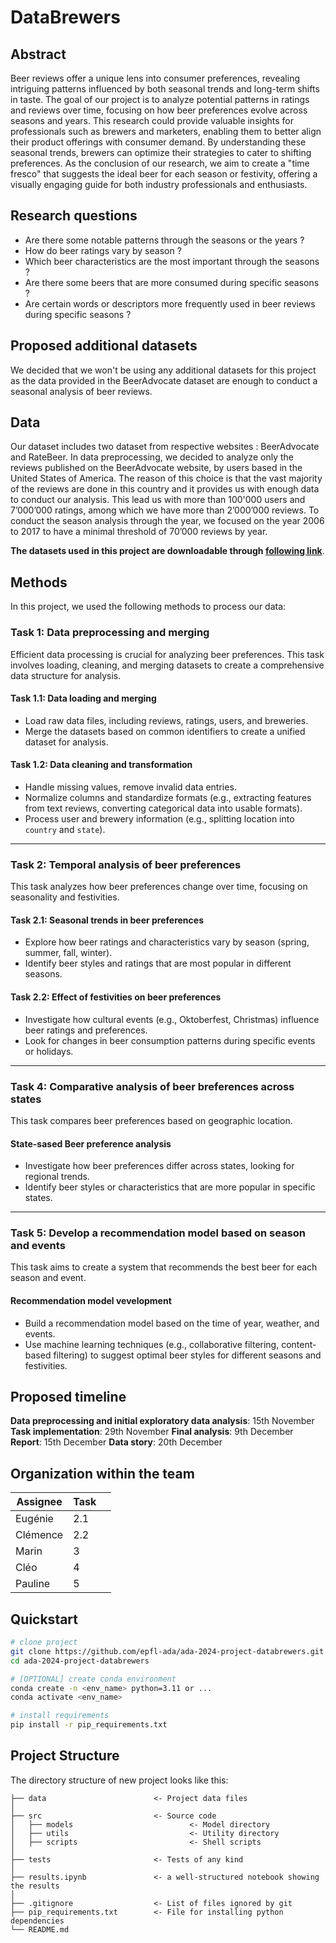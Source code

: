 # DataBrewers

## Abstract
Beer reviews offer a unique lens into consumer preferences, revealing intriguing patterns influenced by both seasonal trends and long-term shifts in taste. The goal of our project is to analyze potential patterns in ratings and reviews over time, focusing on how beer preferences evolve across seasons and years. This research could provide valuable insights for professionals such as brewers and marketers, enabling them to better align their product offerings with consumer demand. By understanding these seasonal trends, brewers can optimize their strategies to cater to shifting preferences.
As the conclusion of our research, we aim to create a "time fresco" that suggests the ideal beer for each season or festivity, offering a visually engaging guide for both industry professionals and enthusiasts.

## Research questions
- Are there some notable patterns through the seasons or the years ?
- How do beer ratings vary by season ?
- Which beer characteristics are the most important through the seasons ?
- Are there some beers that are more consumed during specific seasons ?
- Are certain words or descriptors more frequently used in beer reviews during specific seasons ?

## Proposed additional datasets
We decided that we won't be using any additional datasets for this project as the data provided in the BeerAdvocate dataset are enough to conduct a seasonal analysis of beer reviews.

## Data 
Our dataset includes two dataset from respective websites : BeerAdvocate and RateBeer. In data preprocessing, we decided to analyze only the reviews published on the BeerAdvocate website, by users based in the United States of America. The reason of this choice is that the vast majority of the reviews are done in this country and it provides us with enough data to conduct our analysis. This lead us with more than 100'000 users and 7’000’000 ratings, among which we have more than 2’000’000 reviews. To conduct the season analysis through the year, we focused on the year 2006 to 2017 to have a minimal threshold of 70’000 reviews by year. 

**The datasets used in this project are downloadable through [following link](https://drive.google.com/drive/folders/1Wz6D2FM25ydFw_-41I9uTwG9uNsN4TCF?usp=share_link)**.

## Methods
In this project, we used the following methods to process our data:

### Task 1: Data preprocessing and merging
Efficient data processing is crucial for analyzing beer preferences. This task involves loading, cleaning, and merging datasets to create a comprehensive data structure for analysis.

#### Task 1.1: Data loading and merging
- Load raw data files, including reviews, ratings, users, and breweries.
- Merge the datasets based on common identifiers to create a unified dataset for analysis.

#### Task 1.2: Data cleaning and transformation
- Handle missing values, remove invalid data entries.
- Normalize columns and standardize formats (e.g., extracting features from text reviews, converting categorical data into usable formats).
- Process user and brewery information (e.g., splitting location into `country` and `state`).

---

### Task 2: Temporal analysis of beer preferences
This task analyzes how beer preferences change over time, focusing on seasonality and festivities.

#### Task 2.1: Seasonal trends in beer preferences
- Explore how beer ratings and characteristics vary by season (spring, summer, fall, winter).
- Identify beer styles and ratings that are most popular in different seasons.

#### Task 2.2: Effect of festivities on beer preferences
- Investigate how cultural events (e.g., Oktoberfest, Christmas) influence beer ratings and preferences.
- Look for changes in beer consumption patterns during specific events or holidays.

---

### Task 4: Comparative analysis of beer breferences across states
This task compares beer preferences based on geographic location.

#### State-sased Beer preference analysis
- Investigate how beer preferences differ across states, looking for regional trends.
- Identify beer styles or characteristics that are more popular in specific states.

---

### Task 5: Develop a recommendation model based on season and events
This task aims to create a system that recommends the best beer for each season and event.

#### Recommendation model vevelopment
- Build a recommendation model based on the time of year, weather, and events.
- Use machine learning techniques (e.g., collaborative filtering, content-based filtering) to suggest optimal beer styles for different seasons and festivities.


## Proposed timeline

**Data preprocessing and initial exploratory data analysis**: 15th November
**Task implementation**: 29th November
**Final analysis**: 9th December
**Report**: 15th December
**Data story**: 20th December


## Organization within the team 

| Assignee   | Task |    |
| ---------- |------|----|
| Eugénie    | 2.1  | 
| Clémence   | 2.2  |
| Marin      | 3    | 
| Cléo       | 4    |
| Pauline    | 5    | 

## Quickstart

```bash
# clone project
git clone https://github.com/epfl-ada/ada-2024-project-databrewers.git
cd ada-2024-project-databrewers

# [OPTIONAL] create conda environment
conda create -n <env_name> python=3.11 or ...
conda activate <env_name>

# install requirements
pip install -r pip_requirements.txt
```

## Project Structure

The directory structure of new project looks like this:

```
├── data                        <- Project data files
│
├── src                         <- Source code
│   ├── models                          <- Model directory
│   ├── utils                           <- Utility directory
│   ├── scripts                         <- Shell scripts
│
├── tests                       <- Tests of any kind
│
├── results.ipynb               <- a well-structured notebook showing the results
│
├── .gitignore                  <- List of files ignored by git
├── pip_requirements.txt        <- File for installing python dependencies
└── README.md
```

